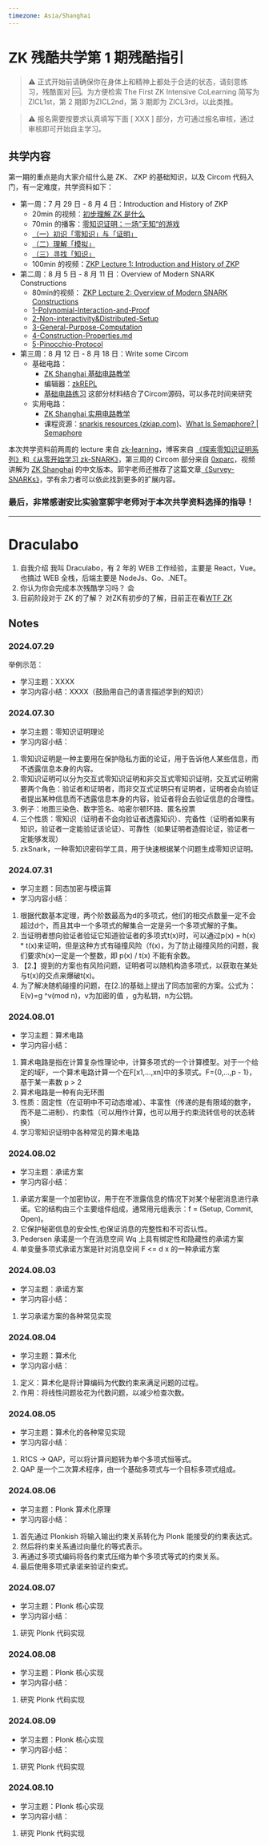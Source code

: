 ```yaml
---
timezone: Asia/Shanghai
---
```


# ZK 残酷共学第 1 期残酷指引

> ⚠️ 正式开始前请确保你在身体上和精神上都处于合适的状态，请刻意练习，残酷面对 🆒。为方便检索 The First ZK Intensive CoLearning 简写为 ZICL1st，第 2 期即为ZICL2nd，第 3 期即为 ZICL3rd，以此类推。

> ⚠️ 报名需要按要求认真填写下面 [ XXX ] 部分，方可通过报名审核，通过审核即可开始自主学习。

## 共学内容

第一期的重点是向大家介绍什么是 ZK、 ZKP 的基础知识，以及 Circom 代码入门，有一定难度，共学资料如下：

- 第一周：7 月 29 日 - 8 月 4 日：Introduction and History of ZKP
    - 20min 的视频：[初步理解 ZK 是什么](https://www.youtube.com/watch?v=fOGdb1CTu5c)
    - 70min 的播客：[零知识证明：一场”无知“的游戏](https://www.xiaoyuzhoufm.com/episode/6672a76bb6a8412729e0b103)
    - [（一）初识「零知识」与「证明」](https://learn.z2o-k7e.world/zkp-intro/1/zkp-back.html)
    - [（二）理解「模拟」](https://learn.z2o-k7e.world/zkp-intro/2/zkp-simu.html)
    - [（三）寻找「知识」](https://learn.z2o-k7e.world/zkp-intro/3/zkp-pok.html)
    - 100min 的视频：[ZKP Lecture 1: Introduction and History of ZKP](https://www.youtube.com/watch?v=uchjTIlPzFo)
- 第二周：8 月 5 日 - 8 月 11 日：Overview of Modern SNARK Constructions
    - 80min的视频： [ZKP Lecture 2: Overview of Modern SNARK Constructions](https://www.youtube.com/watch?v=bGEXYpt3sj0)
    - [1-Polynomial-Interaction-and-Proof](https://learn.z2o-k7e.world/zk-snarks/1-Polynomial-Interaction-and-Proof.html)
    - [2-Non-interactivity&Distributed-Setup](https://learn.z2o-k7e.world/zk-snarks/2-Non-interactivity&Distributed-Setup.html)
    - [3-General-Purpose-Computation](https://learn.z2o-k7e.world/zk-snarks/3-General-Purpose-Computation.html)
    - [4-Construction-Properties.md](https://learn.z2o-k7e.world/zk-snarks/4-Construction-Properties.html)
    - [5-Pinocchio-Protocol](https://learn.z2o-k7e.world/zk-snarks/5-Pinocchio-Protocol.html)
- 第三周：8 月 12 日 - 8 月 18 日：Write some Circom
    - 基础电路：
        - [ZK Shanghai 基础电路教学](https://www.youtube.com/watch?v=CTJ1JkYLiyw&ab_channel=SutuLabs)
        - 编辑器：[zkREPL](https://zkrepl.dev/)
        - [基础电路练习](https://github.com/wenjin1997/zkshanghai-workshop/blob/main/lecture2-homework.md) 这部分材料结合了Circom源码，可以多花时间来研究
    - 实用电路：
        - [ZK Shanghai 实用电路教学](https://www.youtube.com/watch?v=smJz5RdY0Nc)
        - 课程资源：[snarkjs resources (zkiap.com)](https://zkiap.com/snarkjs)、[What Is Semaphore? | Semaphore](https://docs.semaphore.pse.dev/)

本次共学资料前两周的 lecture 来自 [zk-learning](https://zk-learning.org/)，博客来自 [《探索零知识证明系列》](https://learn.z2o-k7e.world/zkp-intro/toc.html)和[《从零开始学习 zk-SNARK》](https://learn.z2o-k7e.world/zk-snarks/toc.html)，第三周的 Circom 部分来自 [0xparc](https://zkiap.com/)，视频讲解为 [ZK Shanghai](https://zkshanghai.xyz/) 的中文版本。郭宇老师还推荐了这篇文章[《Survey-SNARKs》](https://www.di.ens.fr/~nitulesc/files/Survey-SNARKs.pdf)，学有余力者可以依此找到更多的扩展内容。

### **最后，非常感谢安比实验室郭宇老师对于本次共学资料选择的指导！**

---

# Draculabo
1. 自我介绍
我叫 Draculabo，有 2 年的 WEB 工作经验，主要是 React，Vue。也搞过 WEB 全栈，后端主要是 NodeJs、Go、.NET。
2. 你认为你会完成本次残酷学习吗？
会
3. 目前阶段对于 ZK 的了解？
对ZK有初步的了解，目前正在看[WTF ZK](https://www.wtf.academy/docs/zk-101/)

## Notes

<!-- Content_START -->

### 2024.07.29

举例示范：

- 学习主题：XXXX
- 学习内容小结：XXXX（鼓励用自己的语言描述学到的知识）

### 2024.07.30
- 学习主题：零知识证明理论
- 学习内容小结：
1. 零知识证明是一种主要用在保护隐私方面的论证，用于告诉他人某些信息，而不透露信息本身的内容。
2. 零知识证明可以分为交互式零知识证明和非交互式零知识证明，交互式证明需要两个角色：验证者和证明者，而非交互式证明只有证明者，证明者会向验证者提出某种信息而不透露信息本身的内容，验证者将会去验证信息的合理性。
3. 例子：地图三染色、数字签名、哈密尔顿环路、匿名投票
4. 三个性质：零知识（证明者不会向验证者透露知识）、完备性（证明者如果有知识，验证者一定能验证该论证）、可靠性（如果证明者造假论证，验证者一定能够发现）
5. zkSnark，一种零知识密码学工具，用于快速根据某个问题生成零知识证明。

### 2024.07.31
- 学习主题：同态加密与模运算
- 学习内容小结：
1. 根据代数基本定理，两个阶数最高为d的多项式，他们的相交点数量一定不会超过d个，而且其中一个多项式的解集合一定是另一个多项式解的子集。
2. 当证明者想向验证者验证它知道验证者的多项式t(x)时，可以通过p(x) = h(x) * t(x)来证明，但是这种方式有碰撞风险（f(x)，为了防止碰撞风险的问题，我们要求h(x)一定是一个整数，即 p(x) / t(x) 不能有余数。
3. 【2.】提到的方案也有风险问题，证明者可以随机构造多项式，以获取在某处与t(x)的交点来爆破t(x)。
4. 为了解决随机碰撞的问题，在[2.]的基础上提出了同态加密的方案。公式为：E(v)=g ^v(mod n)，v为加密的值 ，g为私钥，n为公钥。

### 2024.08.01
- 学习主题：算术电路
- 学习内容小结：
1. 算术电路是指在计算复杂性理论中，计算多项式的一个计算模型。对于一个给定的域F，一个算术电路计算一个在F[x1,...,xn]中的多项式。F={0,...,p - 1}，基于某一素数 p > 2
2. 算术电路是一种有向无环图
3. 性质：固定性（在证明中不可动态增减）、丰富性（传递的是有限域的数字，而不是二进制）、约束性（可以用作计算，也可以用于约束流转信号的状态转换）
4. 学习零知识证明中各种常见的算术电路

### 2024.08.02

- 学习主题：承诺方案
- 学习内容小结：
1. 承诺方案是一个加密协议，用于在不泄露信息的情况下对某个秘密消息进行承诺。它的结构由三个主要组件组成，通常用元组表示：f = (Setup, Commit, Open)。
2. 它保护秘密信息的安全性,也保证消息的完整性和不可否认性。
3. Pedersen 承诺是一个在消息空间 Wq 上具有绑定性和隐藏性的承诺方案
4. 单变量多项式承诺方案是针对消息空间 F <= d x 的一种承诺方案

### 2024.08.03

- 学习主题：承诺方案
- 学习内容小结：
1. 学习承诺方案的各种常见实现

### 2024.08.04

- 学习主题：算术化
- 学习内容小结：
1. 定义：算术化是将计算编码为代数约束来满足问题的过程。
2. 作用：将线性问题妆花为代数问题，以减少检查次数。

### 2024.08.05

- 学习主题：算术化的各种常见实现
- 学习内容小结：
1. R1CS -> QAP，可以将计算问题转为单个多项式恒等式。
2. QAP 是一个二次算术程序，由一个基础多项式与一个目标多项式组成。

### 2024.08.06

- 学习主题：Plonk 算术化原理
- 学习内容小结：
1. 首先通过 Plonkish 将输入输出约束关系转化为 Plonk 能接受的约束表达式。
2. 然后将约束关系通过向量化的等式表示。
3. 再通过多项式编码将各约束式压缩为单个多项式等式的约束关系。
4. 最后使用多项式承诺来验证约束式。

### 2024.08.07

- 学习主题：Plonk 核心实现 [](https://github1s.com/dusk-network/plonk)
- 学习内容小结：
1. 研究 Plonk 代码实现

### 2024.08.08

- 学习主题：Plonk 核心实现 [](https://github1s.com/dusk-network/plonk)
- 学习内容小结：
1. 研究 Plonk 代码实现

### 2024.08.09

- 学习主题：Plonk 核心实现 [](https://github1s.com/dusk-network/plonk)
- 学习内容小结：
1. 研究 Plonk 代码实现

### 2024.08.10

- 学习主题：Plonk 核心实现 [](https://github1s.com/dusk-network/plonk)
- 学习内容小结：
1. 研究 Plonk 代码实现
<!-- Content_END -->
